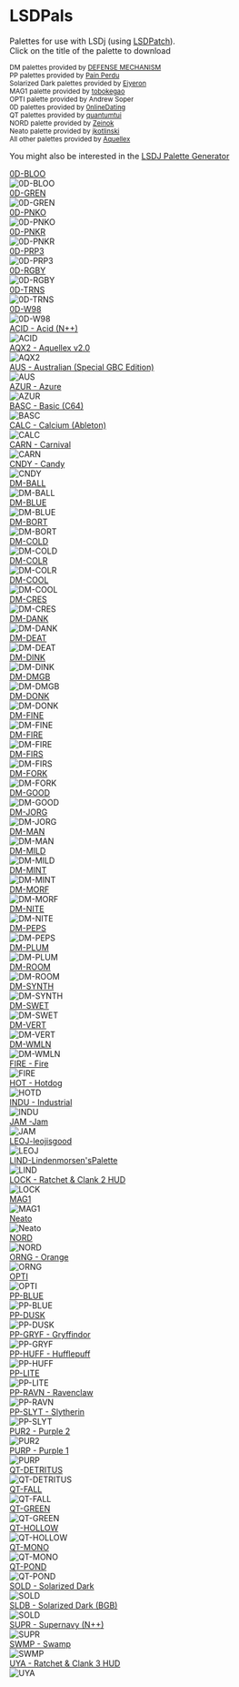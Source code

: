 # LSDPals
Palettes for use with LSDj (using [LSDPatch](https://github.com/jkotlinski/lsdpatch/releases)).<br />
Click on the title of the palette to download<br />

<sub>DM palettes provided by [DEFENSE MECHANISM](https://defensemech.com/)</sub><br />
<sub>PP palettes provided by [Pain Perdu](https://soundcloud.com/pain-perdu)</sub><br />
<sub>Solarized Dark palettes provided by [Eiyeron](https://github.com/Eiyeron)</sub><br />
<sub>MAG1 palette provided by [tobokegao](https://twitter.com/to6okegao)</sub><br />
<sub>OPTI palette provided by Andrew Soper</sub><br />
<sub>0D palettes provided by [0nlineDating](https://chipmusic.org/0nlineDating)</sub><br />
<sub>QT palettes provided by [quantumtui](https://twitter.com/quantumtui)</sub><br />
<sub>NORD palette provided by [Zeinok](https://twitter.com/Zein0k)</sub><br />
<sub>Neato palette provided by [jkotlinski](https://github.com/jkotlinski)</sub><br />
<sub>All other palettes provided by [Aquellex](https://soundcloud.com/aquellex)</sub><br />

You might also be interested in the [LSDJ Palette Generator](https://defensemech.com/palette)

[0D-BLOO](https://github.com/psgcabal/lsdpals/raw/master/lsdpal/0D-BLOO.lsdpal)<br />![0D-BLOO](png/0D-BLOO.png)<br />
[0D-GREN](https://github.com/psgcabal/lsdpals/raw/master/lsdpal/0D-GREN.lsdpal)<br />![0D-GREN](png/0D-GREN.png)<br />
[0D-PNKO](https://github.com/psgcabal/lsdpals/raw/master/lsdpal/0D-PNKO.lsdpal)<br />![0D-PNKO](png/0D-PNKO.png)<br />
[0D-PNKR](https://github.com/psgcabal/lsdpals/raw/master/lsdpal/0D-PNKR.lsdpal)<br />![0D-PNKR](png/0D-PNKR.png)<br />
[0D-PRP3](https://github.com/psgcabal/lsdpals/raw/master/lsdpal/0D-PRP3.lsdpal)<br />![0D-PRP3](png/0D-PRP3.png)<br />
[0D-RGBY](https://github.com/psgcabal/lsdpals/raw/master/lsdpal/0D-RGBY.lsdpal)<br />![0D-RGBY](png/0D-RGBY.png)<br />
[0D-TRNS](https://github.com/psgcabal/lsdpals/raw/master/lsdpal/0D-TRNS.lsdpal)<br />![0D-TRNS](png/0D-TRNS.png)<br />
[0D-W98](https://github.com/psgcabal/lsdpals/raw/master/lsdpal/0D-W98.lsdpal)<br />![0D-W98](png/0D-W98.png)<br />
[ACID - Acid (N++)](https://github.com/psgcabal/lsdpals/raw/master/lsdpal/ACID%20-%20Acid%20(N++).lsdpal)<br />![ACID](png/ACID.png)<br />
[AQX2 - Aquellex v2.0](https://github.com/psgcabal/lsdpals/raw/master/lsdpal/AQX2%20-%20Aquellex%20v2.0.lsdpal)<br />![AQX2](png/AQX2.png)<br />
[AUS - Australian (Special GBC Edition)](https://github.com/psgcabal/lsdpals/raw/master/lsdpal/AUS%20%20-%20Australian%20(Special%20GBC%20Edition).lsdpal)<br />![AUS](png/AUS.png)<br />
[AZUR - Azure](https://github.com/psgcabal/lsdpals/raw/master/lsdpal/AZUR%20-%20Azure.lsdpal)<br />![AZUR](png/AZUR.png)<br />
[BASC - Basic (C64)](https://github.com/psgcabal/lsdpals/raw/master/lsdpal/BASC%20-%20Basic%20(C64).lsdpal)<br />![BASC](png/BASC.png)<br />
[CALC - Calcium (Ableton)](https://github.com/psgcabal/lsdpals/raw/master/lsdpal/CALC%20-%20Calcium%20(Ableton).lsdpal)<br />![CALC](png/CALC.png)<br />
[CARN - Carnival](https://github.com/psgcabal/lsdpals/raw/master/lsdpal/CARN%20-%20Carnival.lsdpal)<br />![CARN](png/CARN.png)<br />
[CNDY - Candy](https://github.com/psgcabal/lsdpals/raw/master/lsdpal/CNDY%20-%20Candy.lsdpal)<br />![CNDY](png/CNDY.png)<br />
[DM-BALL](https://github.com/psgcabal/lsdpals/raw/master/lsdpal/DM-BALL.lsdpal)<br />![DM-BALL](png/DM-BALL.png)<br />
[DM-BLUE](https://github.com/psgcabal/lsdpals/raw/master/lsdpal/DM-BLUE.lsdpal)<br />![DM-BLUE](png/DM-BLUE.png)<br />
[DM-BORT](https://github.com/psgcabal/lsdpals/raw/master/lsdpal/DM-BORT.lsdpal)<br />![DM-BORT](png/DM-BORT.png)<br />
[DM-COLD](https://github.com/psgcabal/lsdpals/raw/master/lsdpal/DM-COLD.lsdpal)<br />![DM-COLD](png/DM-COLD.png)<br />
[DM-COLR](https://github.com/psgcabal/lsdpals/raw/master/lsdpal/DM-COLR.lsdpal)<br />![DM-COLR](png/DM-COLR.png)<br />
[DM-COOL](https://github.com/psgcabal/lsdpals/raw/master/lsdpal/DM-COOL.lsdpal)<br />![DM-COOL](png/DM-COOL.png)<br />
[DM-CRES](https://github.com/psgcabal/lsdpals/raw/master/lsdpal/DM-CRES.lsdpal)<br />![DM-CRES](png/DM-CRES.png)<br />
[DM-DANK](https://github.com/psgcabal/lsdpals/raw/master/lsdpal/DM-DANK.lsdpal)<br />![DM-DANK](png/DM-DANK.png)<br />
[DM-DEAT](https://github.com/psgcabal/lsdpals/raw/master/lsdpal/DM-DEAT.lsdpal)<br />![DM-DEAT](png/DM-DEAT.png)<br />
[DM-DINK](https://github.com/psgcabal/lsdpals/raw/master/lsdpal/DM-DINK.lsdpal)<br />![DM-DINK](png/DM-DINK.png)<br />
[DM-DMGB](https://github.com/psgcabal/lsdpals/raw/master/lsdpal/DM-DMGB.lsdpal)<br />![DM-DMGB](png/DM-DMGB.png)<br />
[DM-DONK](https://github.com/psgcabal/lsdpals/raw/master/lsdpal/DM-DONK.lsdpal)<br />![DM-DONK](png/DM-DONK.png)<br />
[DM-FINE](https://github.com/psgcabal/lsdpals/raw/master/lsdpal/DM-FINE.lsdpal)<br />![DM-FINE](png/DM-FINE.png)<br />
[DM-FIRE](https://github.com/psgcabal/lsdpals/raw/master/lsdpal/DM-FIRE.lsdpal)<br />![DM-FIRE](png/DM-FIRE.png)<br />
[DM-FIRS](https://github.com/psgcabal/lsdpals/raw/master/lsdpal/DM-FIRS.lsdpal)<br />![DM-FIRS](png/DM-FIRS.png)<br />
[DM-FORK](https://github.com/psgcabal/lsdpals/raw/master/lsdpal/DM-FORK.lsdpal)<br />![DM-FORK](png/DM-FORK.png)<br />
[DM-GOOD](https://github.com/psgcabal/lsdpals/raw/master/lsdpal/DM-GOOD.lsdpal)<br />![DM-GOOD](png/DM-GOOD.png)<br />
[DM-JORG](https://github.com/psgcabal/lsdpals/raw/master/lsdpal/DM-JORG.lsdpal)<br />![DM-JORG](png/DM-JORG.png)<br />
[DM-MAN](https://github.com/psgcabal/lsdpals/raw/master/lsdpal/DM-MAN.lsdpal)<br />![DM-MAN](png/DM-MAN.png)<br />
[DM-MILD](https://github.com/psgcabal/lsdpals/raw/master/lsdpal/DM-MILD.lsdpal)<br />![DM-MILD](png/DM-MILD.png)<br />
[DM-MINT](https://github.com/psgcabal/lsdpals/raw/master/lsdpal/DM-MINT.lsdpal)<br />![DM-MINT](png/DM-MINT.png)<br />
[DM-MORF](https://github.com/psgcabal/lsdpals/raw/master/lsdpal/DM-MORF.lsdpal)<br />![DM-MORF](png/DM-MORF.png)<br />
[DM-NITE](https://github.com/psgcabal/lsdpals/raw/master/lsdpal/DM-NITE.lsdpal)<br />![DM-NITE](png/DM-NITE.png)<br />
[DM-PEPS](https://github.com/psgcabal/lsdpals/raw/master/lsdpal/DM-PEPS.lsdpal)<br />![DM-PEPS](png/DM-PEPS.png)<br />
[DM-PLUM](https://github.com/psgcabal/lsdpals/raw/master/lsdpal/DM-PLUM.lsdpal)<br />![DM-PLUM](png/DM-PLUM.png)<br />
[DM-ROOM](https://github.com/psgcabal/lsdpals/raw/master/lsdpal/DM-ROOM.lsdpal)<br />![DM-ROOM](png/DM-ROOM.png)<br />
[DM-SYNTH](https://github.com/psgcabal/lsdpals/raw/master/lsdpal/SYNTH.lsdpal)<br />![DM-SYNTH](png/SYNTH.png)<br />
[DM-SWET](https://github.com/psgcabal/lsdpals/raw/master/lsdpal/DM-SWET.lsdpal)<br />![DM-SWET](png/DM-SWET.png)<br />
[DM-VERT](https://github.com/psgcabal/lsdpals/raw/master/lsdpal/DM-VERT.lsdpal)<br />![DM-VERT](png/DM-VERT.png)<br />
[DM-WMLN](https://github.com/psgcabal/lsdpals/raw/master/lsdpal/DM-WMLN.lsdpal)<br />![DM-WMLN](png/DM-WMLN.png)<br />
[FIRE - Fire](https://github.com/psgcabal/lsdpals/raw/master/lsdpal/FIRE%20-%20Fire.lsdpal)<br />![FIRE](png/FIRE.png)<br />
[HOT - Hotdog](https://github.com/psgcabal/lsdpals/raw/master/lsdpal/HOTD.lsdpal)<br />![HOTD](png/HOTD.png)<br />
[INDU - Industrial](https://github.com/psgcabal/lsdpals/raw/master/lsdpal/INDU%20-%20Industrial.lsdpal)<br />![INDU](png/INDU.png)<br />
[JAM -Jam](https://github.com/psgcabal/lsdpals/raw/master/lsdpal/JAM%20-%20Jam.lsdpal)<br />![JAM](png/JAM.png)<br />
[LEOJ-leojisgood](https://github.com/psgcabal/lsdpals/raw/master/lsdpal/LEOJ%20-%20leojisgood.lsdpal)<br />![LEOJ](png/LEOJ.png)<br />
[LIND-Lindenmorsen'sPalette](https://github.com/psgcabal/lsdpals/raw/master/lsdpal/LIND%20-%20Lindenmorsen's%20Palette.lsdpal)<br />![LIND](png/LIND.png)<br />
[LOCK - Ratchet & Clank 2 HUD](https://github.com/psgcabal/lsdpals/raw/master/lsdpal/LOCK%20-%20Ratchet%20&%20Clank%202%20HUD.lsdpal)<br />![LOCK](png/LOCK.png)<br />
[MAG1](https://github.com/psgcabal/lsdpals/raw/master/lsdpal/MAG1.lsdpal)<br />![MAG1](png/MAG1.png)<br />
[Neato](https://github.com/psgcabal/lsdpals/raw/master/lsdpal/neato.lsdpal)<br />![Neato](png/neato.png)<br />
[NORD](https://github.com/psgcabal/lsdpals/raw/master/lsdpal/NORD.lsdpal)<br />![NORD](png/NORD.png)<br />
[ORNG - Orange](https://github.com/psgcabal/lsdpals/raw/master/lsdpal/ORNG%20-%20Orange.lsdpal)<br />![ORNG](png/ORNG.png)<br />
[OPTI](https://github.com/psgcabal/lsdpals/raw/master/lsdpal/OPTI.lsdpal)<br />![OPTI](png/OPTI.png)<br />
[PP-BLUE](https://github.com/psgcabal/lsdpals/raw/master/lsdpal/PP-BLUE.lsdpal)<br />![PP-BLUE](png/PP-BLUE.png)<br />
[PP-DUSK](https://github.com/psgcabal/lsdpals/raw/master/lsdpal/PP-DUSK.lsdpal)<br />![PP-DUSK](png/PP-DUSK.png)<br />
[PP-GRYF - Gryffindor](https://github.com/psgcabal/lsdpals/raw/master/lsdpal/PP-GRYF.lsdpal)<br />![PP-GRYF](png/PP-GRYF.png)<br />
[PP-HUFF - Hufflepuff](https://github.com/psgcabal/lsdpals/raw/master/lsdpal/PP-HUFF.lsdpal)<br />![PP-HUFF](png/PP-HUFF.png)<br />
[PP-LITE](https://github.com/psgcabal/lsdpals/raw/master/lsdpal/PP-LITE.lsdpal)<br />![PP-LITE](png/PP-LITE.png)<br />
[PP-RAVN - Ravenclaw](https://github.com/psgcabal/lsdpals/raw/master/lsdpal/PP-RAVN.lsdpal)<br />![PP-RAVN](png/PP-RAVN.png)<br />
[PP-SLYT - Slytherin](https://github.com/psgcabal/lsdpals/raw/master/lsdpal/PP-SLYT.lsdpal)<br />![PP-SLYT](png/PP-SLYT.png)<br />
[PUR2 - Purple 2](https://github.com/psgcabal/lsdpals/raw/master/lsdpal/PUR2%20-%20Purple%202.lsdpal)<br />![PUR2](png/PUR2.png)<br />
[PURP - Purple 1](https://github.com/psgcabal/lsdpals/raw/master/lsdpal/PURP%20-%20Purple%201.lsdpal)<br />![PURP](png/PURP.png)<br />
[QT-DETRITUS](https://github.com/psgcabal/lsdpals/raw/master/lsdpal/QT-DETRITUS.lsdpal)<br />![QT-DETRITUS](png/QT-DETRITUS.png)<br />
[QT-FALL](https://github.com/psgcabal/lsdpals/raw/master/lsdpal/QT-FALL.lsdpal)<br />![QT-FALL](png/QT-FALL.png)<br />
[QT-GREEN](https://github.com/psgcabal/lsdpals/raw/master/lsdpal/QT-GREEN.lsdpal)<br />![QT-GREEN](png/QT-GREEN.png)<br />
[QT-HOLLOW](https://github.com/psgcabal/lsdpals/raw/master/lsdpal/QT-HOLLOW.lsdpal)<br />![QT-HOLLOW](png/QT-HOLLOW.png)<br />
[QT-MONO](https://github.com/psgcabal/lsdpals/raw/master/lsdpal/QT-MONO.lsdpal)<br />![QT-MONO](png/QT-MONO.png)<br />
[QT-POND](https://github.com/psgcabal/lsdpals/raw/master/lsdpal/QT-POND.lsdpal)<br />![QT-POND](png/QT-POND.png)<br />
[SOLD -  Solarized Dark](https://github.com/psgcabal/lsdpals/raw/master/lsdpal/SOLD.lsdpal)<br />![SOLD](png/SOLD.png)<br />
[SLDB - Solarized Dark (BGB)](https://github.com/psgcabal/lsdpals/raw/master/lsdpal/SLDB.lsdpal)<br />![SOLD](png/SLDB.png)<br />
[SUPR - Supernavy (N++)](https://github.com/psgcabal/lsdpals/raw/master/lsdpal/SUPR%20-%20Supernavy%20(N++).lsdpal)<br />![SUPR](png/SUPR.png)<br />
[SWMP - Swamp](https://github.com/psgcabal/lsdpals/raw/master/lsdpal/SWMP%20-%20Swamp.lsdpal)<br />![SWMP](png/SWMP.png)<br />
[UYA - Ratchet & Clank 3 HUD](https://github.com/psgcabal/lsdpals/raw/master/lsdpal/UYA%20%20-%20Ratchet%20&%20Clank%203%20HUD.lsdpal)<br />![UYA](png/UYA.png)<br />

